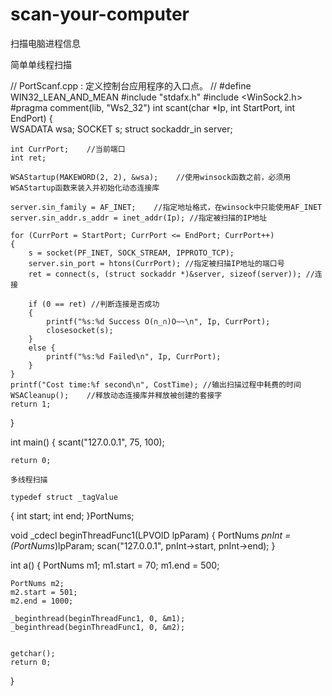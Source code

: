 # scan-your-computer
扫描电脑进程信息

简单单线程扫描

// PortScanf.cpp : 定义控制台应用程序的入口点。
//
#define WIN32_LEAN_AND_MEAN
#include "stdafx.h"
#include <WinSock2.h>
#pragma comment(lib, "Ws2_32")
int scant(char *Ip, int StartPort, int EndPort)
{  
    WSADATA wsa;
    SOCKET s;
    struct sockaddr_in server;
 
    int CurrPort;    //当前端口
    int ret;
 
    WSAStartup(MAKEWORD(2, 2), &wsa);    //使用winsock函数之前，必须用WSAStartup函数来装入并初始化动态连接库
 
    server.sin_family = AF_INET;    //指定地址格式，在winsock中只能使用AF_INET
    server.sin_addr.s_addr = inet_addr(Ip); //指定被扫描的IP地址
 
    for (CurrPort = StartPort; CurrPort <= EndPort; CurrPort++)
    {
        s = socket(PF_INET, SOCK_STREAM, IPPROTO_TCP);
        server.sin_port = htons(CurrPort); //指定被扫描IP地址的端口号
        ret = connect(s, (struct sockaddr *)&server, sizeof(server)); //连接
 
        if (0 == ret) //判断连接是否成功
        {
            printf("%s:%d Success O(∩_∩)O~~\n", Ip, CurrPort);
            closesocket(s);
        }
        else {
            printf("%s:%d Failed\n", Ip, CurrPort);
        }
    }  
    printf("Cost time:%f second\n", CostTime); //输出扫描过程中耗费的时间
    WSACleanup();    //释放动态连接库并释放被创建的套接字
    return 1;
}
 
int main()
{
    scant("127.0.0.1", 75, 100);
     
    return 0;
    
    多线程扫描
    
    typedef struct _tagValue
{
    int start;
    int end;
}PortNums;
 
void _cdecl beginThreadFunc1(LPVOID lpParam) {
    PortNums *pnInt = (PortNums*)lpParam;
    scan("127.0.0.1", pnInt->start, pnInt->end);
}
 
int a()
{
    PortNums m1;
    m1.start = 70;
    m1.end = 500;
 
    PortNums m2;
    m2.start = 501;
    m2.end = 1000;
 
    _beginthread(beginThreadFunc1, 0, &m1);
    _beginthread(beginThreadFunc1, 0, &m2);
 
 
    getchar();
    return 0;
}
